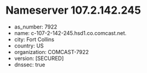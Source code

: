 # Nameserver 107.2.142.245

* as_number: 7922
* name: c-107-2-142-245.hsd1.co.comcast.net.
* city: Fort Collins
* country: US
* organization: COMCAST-7922
* version: [SECURED]
* dnssec: true
